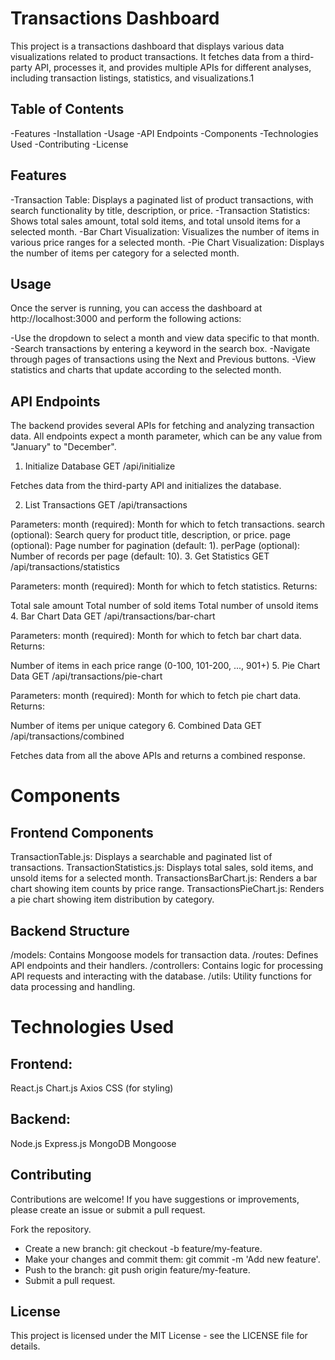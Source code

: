 # Transactions Dashboard
This project is a transactions dashboard that displays various data visualizations related to product transactions. It fetches data from a third-party API, processes it, and provides multiple APIs for different analyses, including transaction listings, statistics, and visualizations.1
## Table of Contents
-Features
-Installation
-Usage
-API Endpoints
-Components
-Technologies Used
-Contributing
-License

## Features
-Transaction Table: Displays a paginated list of product transactions, with search functionality by title, description, or price.
-Transaction Statistics: Shows total sales amount, total sold items, and total unsold items for a selected month.
-Bar Chart Visualization: Visualizes the number of items in various price ranges for a selected month.
-Pie Chart Visualization: Displays the number of items per category for a selected month.

## Usage
Once the server is running, you can access the dashboard at http://localhost:3000 and perform the following actions:

-Use the dropdown to select a month and view data specific to that month.
-Search transactions by entering a keyword in the search box.
-Navigate through pages of transactions using the Next and Previous buttons.
-View statistics and charts that update according to the selected month.


## API Endpoints
The backend provides several APIs for fetching and analyzing transaction data. All endpoints expect a month parameter, which can be any value from "January" to "December".

1. Initialize Database
GET /api/initialize

Fetches data from the third-party API and initializes the database.

2. List Transactions
GET /api/transactions

Parameters:
month (required): Month for which to fetch transactions.
search (optional): Search query for product title, description, or price.
page (optional): Page number for pagination (default: 1).
perPage (optional): Number of records per page (default: 10).
3. Get Statistics
GET /api/transactions/statistics

Parameters:
month (required): Month for which to fetch statistics.
Returns:

Total sale amount
Total number of sold items
Total number of unsold items
4. Bar Chart Data
GET /api/transactions/bar-chart

Parameters:
month (required): Month for which to fetch bar chart data.
Returns:

Number of items in each price range (0-100, 101-200, ..., 901+)
5. Pie Chart Data
GET /api/transactions/pie-chart

Parameters:
month (required): Month for which to fetch pie chart data.
Returns:

Number of items per unique category
6. Combined Data
GET /api/transactions/combined

Fetches data from all the above APIs and returns a combined response.



# Components
## Frontend Components
TransactionTable.js: Displays a searchable and paginated list of transactions.
TransactionStatistics.js: Displays total sales, sold items, and unsold items for a selected month.
TransactionsBarChart.js: Renders a bar chart showing item counts by price range.
TransactionsPieChart.js: Renders a pie chart showing item distribution by category.

## Backend Structure
/models: Contains Mongoose models for transaction data.
/routes: Defines API endpoints and their handlers.
/controllers: Contains logic for processing API requests and interacting with the database.
/utils: Utility functions for data processing and handling.

# Technologies Used
## Frontend:

React.js
Chart.js
Axios
CSS (for styling)

## Backend:

Node.js
Express.js
MongoDB
Mongoose

## Contributing
Contributions are welcome! If you have suggestions or improvements, please create an issue or submit a pull request.

Fork the repository.
- Create a new branch: git checkout -b feature/my-feature.
- Make your changes and commit them: git commit -m 'Add new feature'.
- Push to the branch: git push origin feature/my-feature.
- Submit a pull request.

## License
This project is licensed under the MIT License - see the LICENSE file for details.
